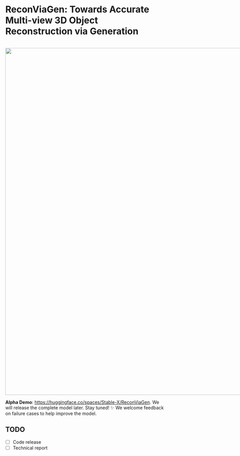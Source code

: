 # ReconViaGen: Towards Accurate Multi-view 3D Object Reconstruction via Generation

<p align="center">
<a title="Website" href="https://jiahao620.github.io/reconviagen/" target="_blank" rel="noopener noreferrer" style="display: inline-block;">
  <img src="https://www.obukhov.ai/img/badges/badge-website.svg">
  <img width="1920" height="1080" alt="videoframe_1023" src="https://github.com/user-attachments/assets/08af0af5-5b83-477f-9d4b-a895488befbb" />
</a>
</p>

**Alpha Demo**: https://huggingface.co/spaces/Stable-X/ReconViaGen.
We will release the complete model later. Stay tuned! ✨ We welcome feedback on failure cases to help improve the model.

## TODO
- [ ] Code release 
- [ ] Technical report
